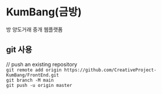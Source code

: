 # KumBang(금방)
방 양도거래 중개 웹플랫폼

## git 사용
// push an existing repository  
`git remote add origin https://github.com/CreativeProject-KumBang/FrontEnd.git`  
`git branch -M main`  
`git push -u origin master`  


